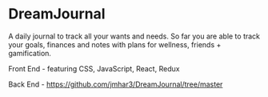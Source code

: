 # DreamJournal

A daily journal to track all your wants and needs. So far you are able to track your goals, finances and notes with plans for wellness, friends + gamification.

Front End - featuring CSS, JavaScript, React, Redux

Back End - https://github.com/jmhar3/DreamJournal/tree/master
